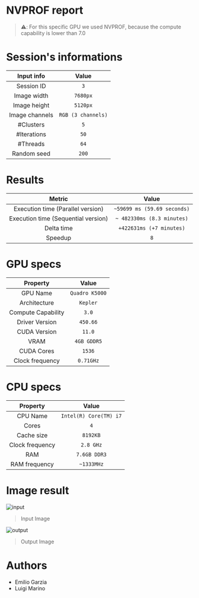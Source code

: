 # NVPROF report

> ⚠️: For this specific GPU we used NVPROF, because the compute capability is lower than 7.0

# Session's informations

| Input info | Value |
|:-:|:-:|
| Session ID | `3` |
| Image width | `7680px` |
| Image height | `5120px` |
| Image channels | `RGB (3 channels)` |
| #Clusters | `5` |
| #Iterations | `50` |
| #Threads | `64` |
| Random seed | `200` |

# Results

| Metric | Value |
|:-:|:-:|
| Execution time (Parallel version)| `~59699 ms (59.69 seconds)` |
| Execution time (Sequential version)| `~ 482330ms (8.3 minutes)` |
| Delta time | `+422631ms (+7 minutes)` |
| Speedup | `8` |

# GPU specs

| Property | Value |
|:-:|:-:|
| GPU Name | `Quadro K5000` |
| Architecture | `Kepler` |
| Compute Capability | `3.0` |
| Driver Version | `450.66` |
| CUDA Version | `11.0` |
| VRAM  | `4GB GDDR5` |
| CUDA Cores  | `1536` |
| Clock frequency | `0.71GHz` |

# CPU specs

| Property | Value |
|:-:|:-:|
| CPU Name | `Intel(R) Core(TM) i7` |
| Cores | `4` |
| Cache size | `8192KB` |
| Clock frequency | `2.8 GHz` |
| RAM | `7.6GB DDR3` |
| RAM frequency | `~1333MHz` |

# Image result

![input](./input_image.jpg)

> Input Image

![output](output_image.jpg)

> Output Image

# Authors

* Emilio Garzia
* Luigi Marino